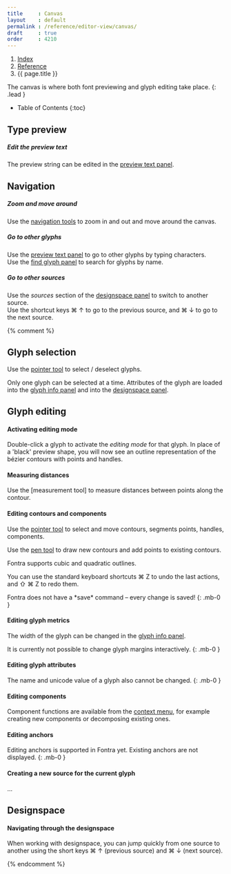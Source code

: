 ```yaml
---
title     : Canvas
layout    : default
permalink : /reference/editor-view/canvas/
draft     : true
order     : 4210
---
```


<nav aria-label="breadcrumb">
  <ol class="breadcrumb small">
    <li class="breadcrumb-item"><a href="{{ site.url }}">Index</a></li>
    <li class="breadcrumb-item"><a href="{{ site.url }}/reference">Reference</a></li>
    <li class="breadcrumb-item active" aria-current="page">{{ page.title }}</li>
  </ol>
</nav>

The canvas is where both font previewing and glyph editing take place.
{: .lead }

* Table of Contents
{:toc}


Type preview
------------
  
##### Edit the preview text

The preview string can be edited in the [preview text panel]. 


Navigation
----------

##### Zoom and move around

Use the [navigation tools] to zoom in and out and move around the canvas.

##### Go to other glyphs

Use the [preview text panel] to go to other glyphs by typing characters.  
Use the [find glyph panel] to search for glyphs by name.

##### Go to other sources

Use the *sources* section of the [designspace panel] to switch to another source.  
Use the shortcut keys ⌘ ↑ to go to the previous source, and ⌘ ↓ to go to the next source.


{% comment %}

Glyph selection
---------------

Use the [pointer tool] to select / deselect glyphs.

Only one glyph can be selected at a time. Attributes of the glyph are loaded into the [glyph info panel](#) and into the [designspace panel](#).

Glyph editing
-------------

#### Activating editing mode

Double-click a glyph to activate the *editing mode* for that glyph. In place of a 'black' preview shape, you will now see an outline representation of the bézier contours with points and handles.

#### Measuring distances

Use the [measurement tool] to measure distances between points along the contour.

#### Editing contours and components

Use the [pointer tool] to select and move contours, segments points, handles, components.

Use the [pen tool] to draw new contours and add points to existing contours.

Fontra supports cubic and quadratic outlines.

You can use the standard keyboard shortcuts ⌘ Z to undo the last actions, and ⇧ ⌘ Z to redo them.

<div class="alert alert-warning" role="alert" markdown='1'>
<i class="bi bi-exclamation-circle me-1"></i> Fontra does not have a *save* command – every change is saved!
{: .mb-0 }
</div>

#### Editing glyph metrics

The width of the glyph can be changed in the [glyph info panel].

<div class="alert alert-warning" role="alert" markdown='1'>
<i class="bi bi-exclamation-circle me-1"></i> It is currently not possible to change glyph margins interactively.
{: .mb-0 }
</div>

#### Editing glyph attributes

<div class="alert alert-warning" role="alert" markdown='1'>
<i class="bi bi-exclamation-circle me-1"></i> 
The name and unicode value of a glyph also cannot be changed.
{: .mb-0 }
</div>

#### Editing components

Component functions are available from the [context menu], for example creating new components or decomposing existing ones.

#### Editing anchors

<div class="alert alert-warning" role="alert" markdown='1'>
<i class="bi bi-exclamation-circle me-1"></i> Editing anchors is supported in Fontra yet. Existing anchors are not displayed.
{: .mb-0 }
</div>

#### Creating a new source for the current glyph

...


Designspace
-----------

#### Navigating through the designspace

When working with designspace, you can jump quickly from one source to another using the short keys ⌘ ↑ (previous source) and ⌘ ↓ (next source).



[preview text panel]: #
[glyph info panel]: # 
[designspace panel]: #
[navigation tools]: #
[pointer tool]: #
[pen tool]: #
[shape tool]: #
[ruler tool]: #
[hand tool]: #
[context menu]: #

{% endcomment %}


[navigation tools]: ../navigation
[preview text panel]: ../panels/preview-text
[find glyph panel]: ../panels/find-glyph
[designspace panel]: ../panels/designspace
[reference font panel]: ../panels/reference-font
